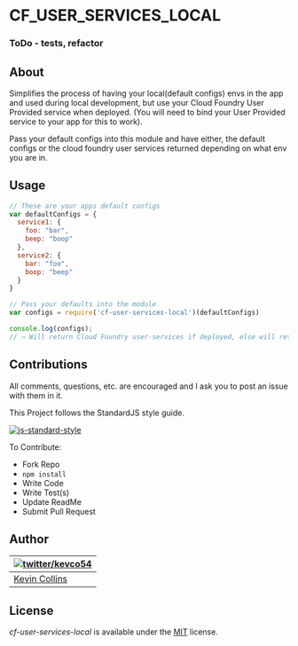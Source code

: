 # CF_USER_SERVICES_LOCAL
### ToDo - tests, refactor

## About

Simplifies the process of having your local(default configs) envs in the app and used during local development, but use your Cloud Foundry User Provided service when deployed. (You will need to bind your User Provided service to your app for this to work).

Pass your default configs into this module and have either, the default configs or the cloud foundry user services returned depending on what env you are in.


## Usage

```js
// These are your apps default configs
var defaultConfigs = {
  service1: {
    foo: "bar",
    beep: "boop"
  },
  service2: {
    bar: "foo",
    boop: "beep"
  }
}

// Pass your defaults into the module
var configs = require('cf-user-services-local')(defaultConfigs)

console.log(configs);
// → Will return Cloud Foundry user-services if deployed, else will return your default configs

```

## Contributions

All comments, questions, etc. are encouraged and I ask you to post an issue with them in it.

This Project follows the StandardJS style guide.

[![js-standard-style](https://cdn.rawgit.com/feross/standard/master/badge.svg)](https://github.com/feross/standard)

To Contribute:

- Fork Repo
- `npm install`
- Write Code
- Write Test(s)
- Update ReadMe
- Submit Pull Request


## Author

| [![twitter/kevco54](https://gravatar.com/avatar/c3f0cac49ad7d267cb58499a86bfdd19)](https://twitter.com/kevco54 "Follow @kevco54 on Twitter") |
|---|
| [Kevin Collins](https://iamkevin.co/) |

## License

_cf-user-services-local_ is available under the [MIT](https://mths.be/mit) license.